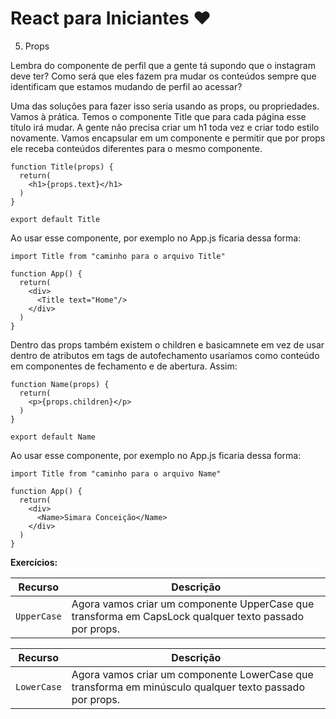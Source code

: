 # React para Iniciantes ❤️

5) Props

Lembra do componente de perfil que a gente tá supondo que o instagram deve ter?
Como será que eles fazem pra mudar os conteúdos sempre que identificam que estamos mudando de perfil ao acessar?

Uma das soluções para fazer isso seria usando as props, ou propriedades.
Vamos à prática.
Temos o componente Title que para cada página esse título irá mudar. A gente não precisa criar um h1 toda vez e criar todo estilo novamente. Vamos encapsular em um componente e permitir que por props ele receba conteúdos diferentes para o mesmo componente.

```
function Title(props) {
  return(
    <h1>{props.text}</h1>
  )
}

export default Title
```
Ao usar esse componente, por exemplo no App.js ficaria dessa forma:

```
import Title from "caminho para o arquivo Title"

function App() {
  return(
    <div>
      <Title text="Home"/>
    </div>
  )
}
```

Dentro das props também existem o children e basicamnete em vez de usar dentro de atributos em tags de autofechamento usaríamos como conteúdo em componentes de fechamento e de abertura. Assim:

```
function Name(props) {
  return(
    <p>{props.children}</p>
  )
}

export default Name
```
Ao usar esse componente, por exemplo no App.js ficaria dessa forma:

```
import Title from "caminho para o arquivo Name"

function App() {
  return(
    <div>
      <Name>Simara Conceição</Name>
    </div>
  )
}
```


**Exercícios:**

| Recurso | Descrição |
| --- | --- |
| `UpperCase` |  Agora vamos criar um componente UpperCase que transforma em CapsLock qualquer texto passado por props. |

| Recurso | Descrição |
| --- | --- |
| `LowerCase` |  Agora vamos criar um componente LowerCase que transforma em minúsculo qualquer texto passado por props.|
